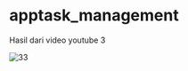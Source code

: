 # apptask_management



Hasil dari video youtube 3

![33](https://user-images.githubusercontent.com/85945415/177049377-37261286-fc79-4a11-837d-0a0022c76ce2.png)
